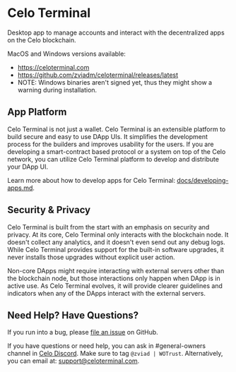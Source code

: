 # Celo Terminal

Desktop app to manage accounts and interact with the decentralized apps on the Celo blockchain.

MacOS and Windows versions available:
* https://celoterminal.com
* https://github.com/zviadm/celoterminal/releases/latest
* NOTE: Windows binaries aren't signed yet, thus they might show a warning during installation.

## App Platform

Celo Terminal is not just a wallet. Celo Terminal is an extensible platform to build secure and easy to use DApp UIs.
It simplifies the development process for the builders and improves usability for the users. If you are developing a
smart-contract based protocol or a system on top of the Celo network, you can utilize Celo Terminal platform to
develop and distribute your DApp UI.

Learn more about how to develop apps for Celo Terminal: [docs/developing-apps.md](./docs/developing-apps.md).

## Security & Privacy

Celo Terminal is built from the start with an emphasis on security and privacy. At its core, Celo Terminal only interacts
with the blockchain node. It doesn't collect any analytics, and it doesn't even send out any debug logs. While Celo Terminal
provides support for the built-in software upgrades, it never installs those upgrades without explicit user action.

Non-core DApps might require interacting with external servers other than the blockchain node, but
those interactions only happen when DApp is in active use. As Celo Terminal evolves, it will provide clearer
guidelines and indicators when any of the DApps interact with the external servers.

## Need Help? Have Questions?

If you run into a bug, please [file an issue](https://github.com/zviadm/celoterminal/issues) on GitHub.

If you have questions or need help, you can ask in #general-owners channel in [Celo Discord](https://discord.com/invite/nfmTPV2). 
Make sure to tag `@zviad | WOTrust`. Alternatively, you can email at: support@celoterminal.com.

